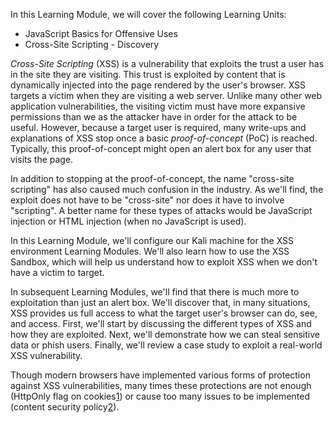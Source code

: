 In this Learning Module, we will cover the following Learning Units:

- JavaScript Basics for Offensive Uses
- Cross-Site Scripting - Discovery

_Cross-Site Scripting_ (XSS) is a vulnerability that exploits the trust a user has in the site they are visiting. This trust is exploited by content that is dynamically injected into the page rendered by the user's browser. XSS targets a victim when they are visiting a web server. Unlike many other web application vulnerabilities, the visiting victim must have more expansive permissions than we as the attacker have in order for the attack to be useful. However, because a target user is required, many write-ups and explanations of XSS stop once a basic _proof-of-concept_ (PoC) is reached. Typically, this proof-of-concept might open an alert box for any user that visits the page.

In addition to stopping at the proof-of-concept, the name "cross-site scripting" has also caused much confusion in the industry. As we'll find, the exploit does not have to be "cross-site" nor does it have to involve "scripting". A better name for these types of attacks would be JavaScript injection or HTML injection (when no JavaScript is used).

In this Learning Module, we'll configure our Kali machine for the XSS environment Learning Modules. We'll also learn how to use the XSS Sandbox, which will help us understand how to exploit XSS when we don't have a victim to target.

In subsequent Learning Modules, we'll find that there is much more to exploitation than just an alert box. We'll discover that, in many situations, XSS provides us full access to what the target user's browser can do, see, and access. First, we'll start by discussing the different types of XSS and how they are exploited. Next, we'll demonstrate how we can steal sensitive data or phish users. Finally, we'll review a case study to exploit a real-world XSS vulnerability.

Though modern browsers have implemented various forms of protection against XSS vulnerabilities, many times these protections are not enough (HttpOnly flag on cookies[1](https://portal.offsec.com/courses/web-200-28380/learning/cross-site-scripting-introduction-and-discovery-30964/cross-site-scripting-introduction-and-discovery-31393#fn-local_id_419-1)) or cause too many issues to be implemented (content security policy[2](https://portal.offsec.com/courses/web-200-28380/learning/cross-site-scripting-introduction-and-discovery-30964/cross-site-scripting-introduction-and-discovery-31393#fn-local_id_419-2)).